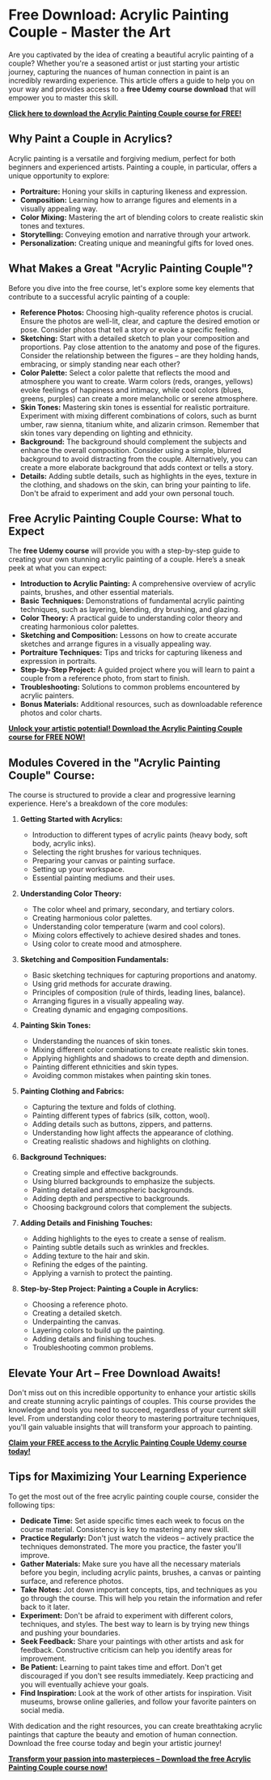 # Free Download: Acrylic Painting Couple - Master the Art

Are you captivated by the idea of creating a beautiful acrylic painting of a couple? Whether you're a seasoned artist or just starting your artistic journey, capturing the nuances of human connection in paint is an incredibly rewarding experience. This article offers a guide to help you on your way and provides access to a **free Udemy course download** that will empower you to master this skill.

[**Click here to download the Acrylic Painting Couple course for FREE!**](https://udemywork.com/acrylic-painting-couple)

## Why Paint a Couple in Acrylics?

Acrylic painting is a versatile and forgiving medium, perfect for both beginners and experienced artists. Painting a couple, in particular, offers a unique opportunity to explore:

*   **Portraiture:** Honing your skills in capturing likeness and expression.
*   **Composition:** Learning how to arrange figures and elements in a visually appealing way.
*   **Color Mixing:** Mastering the art of blending colors to create realistic skin tones and textures.
*   **Storytelling:** Conveying emotion and narrative through your artwork.
*   **Personalization:** Creating unique and meaningful gifts for loved ones.

## What Makes a Great "Acrylic Painting Couple"?

Before you dive into the free course, let's explore some key elements that contribute to a successful acrylic painting of a couple:

*   **Reference Photos:** Choosing high-quality reference photos is crucial. Ensure the photos are well-lit, clear, and capture the desired emotion or pose. Consider photos that tell a story or evoke a specific feeling.
*   **Sketching:** Start with a detailed sketch to plan your composition and proportions. Pay close attention to the anatomy and pose of the figures. Consider the relationship between the figures – are they holding hands, embracing, or simply standing near each other?
*   **Color Palette:** Select a color palette that reflects the mood and atmosphere you want to create. Warm colors (reds, oranges, yellows) evoke feelings of happiness and intimacy, while cool colors (blues, greens, purples) can create a more melancholic or serene atmosphere.
*   **Skin Tones:** Mastering skin tones is essential for realistic portraiture. Experiment with mixing different combinations of colors, such as burnt umber, raw sienna, titanium white, and alizarin crimson. Remember that skin tones vary depending on lighting and ethnicity.
*   **Background:** The background should complement the subjects and enhance the overall composition. Consider using a simple, blurred background to avoid distracting from the couple. Alternatively, you can create a more elaborate background that adds context or tells a story.
*   **Details:** Adding subtle details, such as highlights in the eyes, texture in the clothing, and shadows on the skin, can bring your painting to life. Don't be afraid to experiment and add your own personal touch.

## Free Acrylic Painting Couple Course: What to Expect

The **free Udemy course** will provide you with a step-by-step guide to creating your own stunning acrylic painting of a couple. Here’s a sneak peek at what you can expect:

*   **Introduction to Acrylic Painting:** A comprehensive overview of acrylic paints, brushes, and other essential materials.
*   **Basic Techniques:** Demonstrations of fundamental acrylic painting techniques, such as layering, blending, dry brushing, and glazing.
*   **Color Theory:** A practical guide to understanding color theory and creating harmonious color palettes.
*   **Sketching and Composition:** Lessons on how to create accurate sketches and arrange figures in a visually appealing way.
*   **Portraiture Techniques:** Tips and tricks for capturing likeness and expression in portraits.
*   **Step-by-Step Project:** A guided project where you will learn to paint a couple from a reference photo, from start to finish.
*   **Troubleshooting:** Solutions to common problems encountered by acrylic painters.
*   **Bonus Materials:** Additional resources, such as downloadable reference photos and color charts.

[**Unlock your artistic potential! Download the Acrylic Painting Couple course for FREE NOW!**](https://udemywork.com/acrylic-painting-couple)

## Modules Covered in the "Acrylic Painting Couple" Course:

The course is structured to provide a clear and progressive learning experience. Here's a breakdown of the core modules:

1.  **Getting Started with Acrylics:**
    *   Introduction to different types of acrylic paints (heavy body, soft body, acrylic inks).
    *   Selecting the right brushes for various techniques.
    *   Preparing your canvas or painting surface.
    *   Setting up your workspace.
    *   Essential painting mediums and their uses.

2.  **Understanding Color Theory:**
    *   The color wheel and primary, secondary, and tertiary colors.
    *   Creating harmonious color palettes.
    *   Understanding color temperature (warm and cool colors).
    *   Mixing colors effectively to achieve desired shades and tones.
    *   Using color to create mood and atmosphere.

3.  **Sketching and Composition Fundamentals:**
    *   Basic sketching techniques for capturing proportions and anatomy.
    *   Using grid methods for accurate drawing.
    *   Principles of composition (rule of thirds, leading lines, balance).
    *   Arranging figures in a visually appealing way.
    *   Creating dynamic and engaging compositions.

4.  **Painting Skin Tones:**
    *   Understanding the nuances of skin tones.
    *   Mixing different color combinations to create realistic skin tones.
    *   Applying highlights and shadows to create depth and dimension.
    *   Painting different ethnicities and skin types.
    *   Avoiding common mistakes when painting skin tones.

5.  **Painting Clothing and Fabrics:**
    *   Capturing the texture and folds of clothing.
    *   Painting different types of fabrics (silk, cotton, wool).
    *   Adding details such as buttons, zippers, and patterns.
    *   Understanding how light affects the appearance of clothing.
    *   Creating realistic shadows and highlights on clothing.

6.  **Background Techniques:**
    *   Creating simple and effective backgrounds.
    *   Using blurred backgrounds to emphasize the subjects.
    *   Painting detailed and atmospheric backgrounds.
    *   Adding depth and perspective to backgrounds.
    *   Choosing background colors that complement the subjects.

7.  **Adding Details and Finishing Touches:**
    *   Adding highlights to the eyes to create a sense of realism.
    *   Painting subtle details such as wrinkles and freckles.
    *   Adding texture to the hair and skin.
    *   Refining the edges of the painting.
    *   Applying a varnish to protect the painting.

8.  **Step-by-Step Project: Painting a Couple in Acrylics:**
    *   Choosing a reference photo.
    *   Creating a detailed sketch.
    *   Underpainting the canvas.
    *   Layering colors to build up the painting.
    *   Adding details and finishing touches.
    *   Troubleshooting common problems.

## Elevate Your Art – Free Download Awaits!

Don't miss out on this incredible opportunity to enhance your artistic skills and create stunning acrylic paintings of couples. This course provides the knowledge and tools you need to succeed, regardless of your current skill level. From understanding color theory to mastering portraiture techniques, you'll gain valuable insights that will transform your approach to painting.

[**Claim your FREE access to the Acrylic Painting Couple Udemy course today!**](https://udemywork.com/acrylic-painting-couple)

## Tips for Maximizing Your Learning Experience

To get the most out of the free acrylic painting couple course, consider the following tips:

*   **Dedicate Time:** Set aside specific times each week to focus on the course material. Consistency is key to mastering any new skill.
*   **Practice Regularly:** Don't just watch the videos – actively practice the techniques demonstrated. The more you practice, the faster you'll improve.
*   **Gather Materials:** Make sure you have all the necessary materials before you begin, including acrylic paints, brushes, a canvas or painting surface, and reference photos.
*   **Take Notes:** Jot down important concepts, tips, and techniques as you go through the course. This will help you retain the information and refer back to it later.
*   **Experiment:** Don't be afraid to experiment with different colors, techniques, and styles. The best way to learn is by trying new things and pushing your boundaries.
*   **Seek Feedback:** Share your paintings with other artists and ask for feedback. Constructive criticism can help you identify areas for improvement.
*   **Be Patient:** Learning to paint takes time and effort. Don't get discouraged if you don't see results immediately. Keep practicing and you will eventually achieve your goals.
*   **Find Inspiration:** Look at the work of other artists for inspiration. Visit museums, browse online galleries, and follow your favorite painters on social media.

With dedication and the right resources, you can create breathtaking acrylic paintings that capture the beauty and emotion of human connection. Download the free course today and begin your artistic journey!

[**Transform your passion into masterpieces – Download the free Acrylic Painting Couple course now!**](https://udemywork.com/acrylic-painting-couple)
